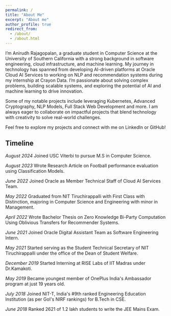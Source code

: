 ```yaml
---
permalink: /
title: "About Me"
excerpt: "About me"
author_profile: true
redirect_from: 
  - /about/
  - /about.html
---
```


I’m Anirudh Rajagopalan, a graduate student in Computer Science at the University of Southern California with a strong background in software engineering, cloud infrastructure, and machine learning. My journey in technology has spanned from developing AI-driven platforms at Oracle Cloud AI Services to working on NLP and recommendation systems during my internship at Crayon Data. I’m passionate about solving complex problems, building scalable systems, and exploring the potential of AI and machine learning to drive innovation.

Some of my notable projects include leveraging Kubernetes, Advanced Cryptography, NLP Models, Full Stack Web Development and more. I am always eager to collaborate on impactful projects that blend technology with creativity to solve real-world challenges.

Feel free to explore my projects and connect with me on LinkedIn or GitHub!

Timeline
------

*August 2024* Joined USC Viterbi to pursue M.S in Computer Science.

*August 2023* Wrote Research Article on Football performance evaluation using Classification Models.

*June 2022* Joined Oracle as Member Technical Staff of Cloud AI Services Team.

*May 2022* Graduated from NIT Tiruchirappalli with First Class with Distinction, majoring in Computer Science and Engineering with minor in Management.

*April 2022* Wrote Bachelor Thesis on Zero Knowledge Bi-Party Computation Using Oblivious Transfers for Recommender Systems.

*June 2021* Joined Oracle Digital Assistant Team as Software Engineering Intern.

*May 2021* Started serving as the Student Technical Secretary of NIT Tiruchirappalli under the office of the Dean of Student Welfare.

*December 2019* Started Interning at RISE Labs of IIT Madras under Dr.Kamakoti.

*May 2019* Became youngest member of OnePlus India's Ambassador program at just 19 years old.

*July 2018* Joined NIT-T, India's #9th ranked Engineering Education Institution (as per GoI's NIRF rankings) for B.Tech in CSE.

*June 2018* Ranked 2621 of 1.2 lakh students to write the JEE Mains Exam.

